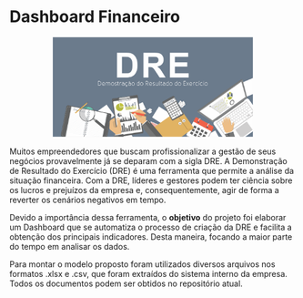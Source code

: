 # Dashboard Financeiro

<p align="center">
  <img src = "DRE.png" width=70%>
</p>

Muitos empreendedores que buscam profissionalizar a gestão de seus negócios provavelmente já se deparam com a sigla DRE. A Demonstração de Resultado do Exercício (DRE) é uma ferramenta que permite a análise da situação financeira. Com a DRE, líderes e gestores podem ter ciência sobre os lucros e prejuízos da empresa e, consequentemente, agir de forma a reverter os cenários negativos em tempo. 

Devido a importância dessa ferramenta, o **objetivo** do projeto foi elaborar um Dashboard que se automatiza o processo de criação da DRE e facilita a obtenção dos principais indicadores. 
Desta maneira, focando a maior parte do tempo em analisar os dados.

Para montar o modelo proposto foram utilizados diversos arquivos nos formatos .xlsx e .csv, que foram extraídos do sistema interno da empresa. Todos os documentos podem ser obtidos no repositório atual.








